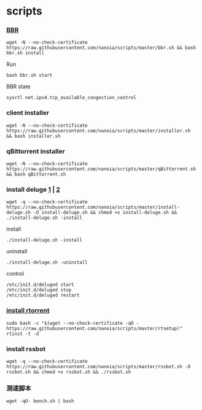 # scripts
### [BBR](https://github.com/FunctionClub/YankeeBBR)
    wget -N --no-check-certificate https://raw.githubusercontent.com/nanoia/scripts/master/bbr.sh && bash bbr.sh install
    
Run 

    bash bbr.sh start
    
BBR state

    sysctl net.ipv4.tcp_available_congestion_control
    
### client installer
    wget -N --no-check-certificate https://raw.githubusercontent.com/nanoia/scripts/master/installer.sh && bash installer.sh
    
### qBittorrent installer
    wget -N --no-check-certificate https://raw.githubusercontent.com/nanoia/scripts/master/qBittorrent.sh && bash qBittorrent.sh
    
### install deluge [1](https://ymgblog.com/2017/09/21/106/) | [2](https://ymgblog.com/2017/09/21/106/)
    wget -q --no-check-certificate https://raw.githubusercontent.com/nanoia/scripts/master/install-deluge.sh -O install-deluge.sh && chmod +x install-deluge.sh && ./install-deluge.sh -install

install

    ./install-deluge.sh -install

uninstall

    ./install-deluge.sh -uninstall

control

    /etc/init.d/deluged start
    /etc/init.d/deluged stop
    /etc/init.d/deluged restart    

### [install rtorrent](https://ymgblog.com/2017/09/27/170/)
    sudo bash -c "$(wget --no-check-certificate -qO - https://raw.githubusercontent.com/nanoia/scripts/master/rtsetup)"
    rtinst -t -d
   
### install rssbot   
    wget -q --no-check-certificate https://raw.githubusercontent.com/nanoia/scripts/master/rssbot.sh -O rssbot.sh && chmod +x rssbot.sh && ./rssbot.sh

### 测速脚本
    wget -qO- bench.sh | bash
